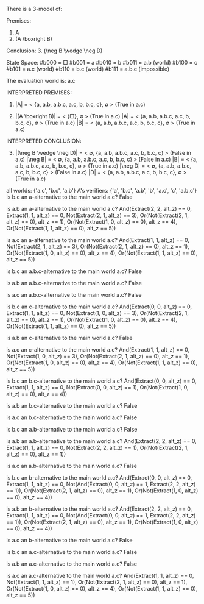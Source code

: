There is a 3-model of:

Premises:
1. A
2. (A \boxright B)

Conclusion:
3. (\neg B \wedge \neg D)

State Space:
  #b000 = □
  #b001 = a
  #b010 = b
  #b011 = a.b (world)
  #b100 = c
  #b101 = a.c (world)
  #b110 = b.c (world)
  #b111 = a.b.c (impossible)

The evaluation world is: a.c

INTERPRETED PREMISES:

1.  |A| = < {a, a.b, a.b.c, a.c, b, b.c, c}, ∅ >  (True in a.c)

2.  |(A \boxright B)| = < {□}, ∅ >  (True in a.c)
    |A| = < {a, a.b, a.b.c, a.c, b, b.c, c}, ∅ >  (True in a.c)
    |B| = < {a, a.b, a.b.c, a.c, b, b.c, c}, ∅ >  (True in a.c)

INTERPRETED CONCLUSION:

3.  |(\neg B \wedge \neg D)| = < ∅, {a, a.b, a.b.c, a.c, b, b.c, c} >  (False 
in a.c)
    |\neg B| = < ∅, {a, a.b, a.b.c, a.c, b, b.c, c} >  (False in a.c)
      |B| = < {a, a.b, a.b.c, a.c, b, b.c, c}, ∅ >  (True in a.c)
    |\neg D| = < ∅, {a, a.b, a.b.c, a.c, b, b.c, c} >  (False in a.c)
      |D| = < {a, a.b, a.b.c, a.c, b, b.c, c}, ∅ >  (True in a.c)

all worlds: {'a.c', 'b.c', 'a.b'}
A's verifiers: {'a', 'b.c', 'a.b', 'b', 'a.c', 'c', 'a.b.c'}
is b.c an a-alternative to the main world a.c?
False

is a.b an a-alternative to the main world a.c?
And(Extract(2, 2, alt_z) == 0,
    Extract(1, 1, alt_z) == 0,
    Not(Extract(2, 1, alt_z) == 3),
    Or(Not(Extract(2, 1, alt_z) == 0), alt_z == 1),
    Or(Not(Extract(1, 0, alt_z) == 0), alt_z == 4),
    Or(Not(Extract(1, 1, alt_z) == 0), alt_z == 5))

is a.c an a-alternative to the main world a.c?
And(Extract(1, 1, alt_z) == 0,
    Not(Extract(2, 1, alt_z) == 3),
    Or(Not(Extract(2, 1, alt_z) == 0), alt_z == 1),
    Or(Not(Extract(1, 0, alt_z) == 0), alt_z == 4),
    Or(Not(Extract(1, 1, alt_z) == 0), alt_z == 5))

is b.c an a.b.c-alternative to the main world a.c?
False

is a.b an a.b.c-alternative to the main world a.c?
False

is a.c an a.b.c-alternative to the main world a.c?
False

is b.c an c-alternative to the main world a.c?
And(Extract(0, 0, alt_z) == 0,
    Extract(1, 1, alt_z) == 0,
    Not(Extract(1, 0, alt_z) == 3),
    Or(Not(Extract(2, 1, alt_z) == 0), alt_z == 1),
    Or(Not(Extract(1, 0, alt_z) == 0), alt_z == 4),
    Or(Not(Extract(1, 1, alt_z) == 0), alt_z == 5))

is a.b an c-alternative to the main world a.c?
False

is a.c an c-alternative to the main world a.c?
And(Extract(1, 1, alt_z) == 0,
    Not(Extract(1, 0, alt_z) == 3),
    Or(Not(Extract(2, 1, alt_z) == 0), alt_z == 1),
    Or(Not(Extract(1, 0, alt_z) == 0), alt_z == 4),
    Or(Not(Extract(1, 1, alt_z) == 0), alt_z == 5))

is b.c an b.c-alternative to the main world a.c?
And(Extract(0, 0, alt_z) == 0,
    Extract(1, 1, alt_z) == 0,
    Not(Extract(0, 0, alt_z) == 1),
    Or(Not(Extract(1, 0, alt_z) == 0), alt_z == 4))

is a.b an b.c-alternative to the main world a.c?
False

is a.c an b.c-alternative to the main world a.c?
False

is b.c an a.b-alternative to the main world a.c?
False

is a.b an a.b-alternative to the main world a.c?
And(Extract(2, 2, alt_z) == 0,
    Extract(1, 1, alt_z) == 0,
    Not(Extract(2, 2, alt_z) == 1),
    Or(Not(Extract(2, 1, alt_z) == 0), alt_z == 1))

is a.c an a.b-alternative to the main world a.c?
False

is b.c an b-alternative to the main world a.c?
And(Extract(0, 0, alt_z) == 0,
    Extract(1, 1, alt_z) == 0,
    Not(And(Extract(0, 0, alt_z) == 1,
            Extract(2, 2, alt_z) == 1)),
    Or(Not(Extract(2, 1, alt_z) == 0), alt_z == 1),
    Or(Not(Extract(1, 0, alt_z) == 0), alt_z == 4))

is a.b an b-alternative to the main world a.c?
And(Extract(2, 2, alt_z) == 0,
    Extract(1, 1, alt_z) == 0,
    Not(And(Extract(0, 0, alt_z) == 1,
            Extract(2, 2, alt_z) == 1)),
    Or(Not(Extract(2, 1, alt_z) == 0), alt_z == 1),
    Or(Not(Extract(1, 0, alt_z) == 0), alt_z == 4))

is a.c an b-alternative to the main world a.c?
False

is b.c an a.c-alternative to the main world a.c?
False

is a.b an a.c-alternative to the main world a.c?
False

is a.c an a.c-alternative to the main world a.c?
And(Extract(1, 1, alt_z) == 0,
    Not(Extract(1, 1, alt_z) == 1),
    Or(Not(Extract(2, 1, alt_z) == 0), alt_z == 1),
    Or(Not(Extract(1, 0, alt_z) == 0), alt_z == 4),
    Or(Not(Extract(1, 1, alt_z) == 0), alt_z == 5))
